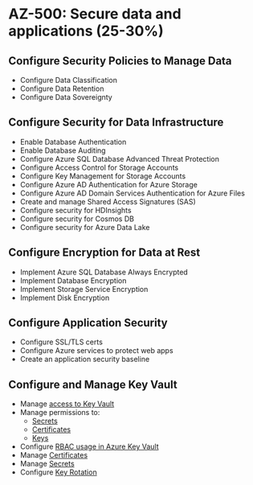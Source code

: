 # AZ-500: Secure data and applications (25-30%)

## Configure Security Policies to Manage Data

* Configure Data Classification
* Configure Data Retention
* Configure Data Sovereignty

## Configure Security for Data Infrastructure

* Enable Database Authentication
* Enable Database Auditing
* Configure Azure SQL Database Advanced Threat Protection
* Configure Access Control for Storage Accounts
* Configure Key Management for Storage Accounts
* Configure Azure AD Authentication for Azure Storage
* Configure Azure AD Domain Services Authentication for Azure Files
* Create and manage Shared Access Signatures (SAS)
* Configure security for HDInsights
* Configure security for Cosmos DB
* Configure security for Azure Data Lake

## Configure Encryption for Data at Rest

* Implement Azure SQL Database Always Encrypted
* Implement Database Encryption
* Implement Storage Service Encryption
* Implement Disk Encryption

## Configure Application Security

* Configure SSL/TLS certs
* Configure Azure services to protect web apps
* Create an application security baseline

## Configure and Manage Key Vault

* Manage [access to Key Vault](https://docs.microsoft.com/en-us/azure/key-vault/key-vault-secure-your-key-vault)
* Manage permissions to:
    * [Secrets](https://docs.microsoft.com/en-us/azure/key-vault/about-keys-secrets-and-certificates#key-vault-secrets)
    * [Certificates](https://docs.microsoft.com/en-us/azure/key-vault/about-keys-secrets-and-certificates#key-vault-certificates)
    * [Keys](https://docs.microsoft.com/en-us/azure/key-vault/about-keys-secrets-and-certificates#key-vault-keys)
* Configure [RBAC usage in Azure Key Vault](https://docs.microsoft.com/en-us/azure/key-vault/overview-security)
* Manage [Certificates](https://docs.microsoft.com/en-us/azure/key-vault/certificate-scenarios)
* Manage [Secrets](https://docs.microsoft.com/en-us/azure/key-vault/about-keys-secrets-and-certificates#key-vault-certificates)
* Configure [Key Rotation](https://docs.microsoft.com/en-us/azure/key-vault/key-vault-key-rotation-log-monitoring#key-rotation-using-azure-automation)
